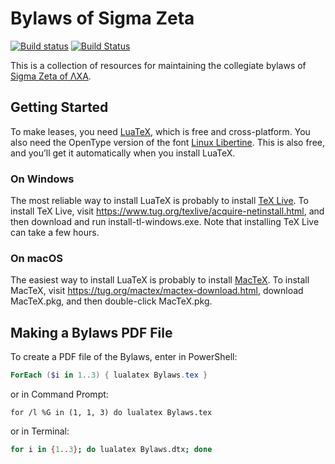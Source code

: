 # Bylaws of Sigma Zeta

[![Build status](https://ci.appveyor.com/api/projects/status/ds252p7v6mdc2d8m?svg=true)](https://ci.appveyor.com/project/lcamichigan/chapter-bylaws)
[![Build Status](https://travis-ci.org/lcamichigan/chapter-bylaws.svg?branch=revision)](https://travis-ci.org/lcamichigan/chapter-bylaws)

This is a collection of resources for maintaining the collegiate bylaws of
[Sigma Zeta of ΛΧΑ](https://lcamichigan.com).

## Getting Started

To make leases, you need [LuaTeX](http://www.luatex.org), which is free and
cross-platform. You also need the OpenType version of the font
[Linux Libertine](http://libertine-fonts.org). This is also free, and you’ll get
it automatically when you install LuaTeX.

### On Windows

The most reliable way to install LuaTeX is probably to install
[TeX Live](https://www.tug.org/texlive/). To install TeX Live, visit
https://www.tug.org/texlive/acquire-netinstall.html, and then download and run
install-tl-windows.exe. Note that installing TeX Live can take a few hours.

### On macOS

The easiest way to install LuaTeX is probably to install
[MacTeX](https://www.tug.org/mactex/). To install MacTeX, visit
https://tug.org/mactex/mactex-download.html, download MacTeX.pkg, and then
double-click MacTeX.pkg.

## Making a Bylaws PDF File

To create a PDF file of the Bylaws, enter in PowerShell:

```powershell
ForEach ($i in 1..3) { lualatex Bylaws.tex }
```

or in Command Prompt:

```batch
for /l %G in (1, 1, 3) do lualatex Bylaws.tex
```

or in Terminal:

```sh
for i in {1..3}; do lualatex Bylaws.dtx; done
```
